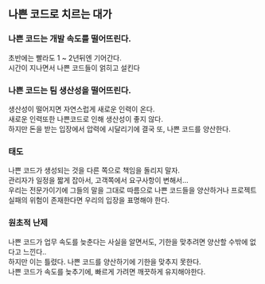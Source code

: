 ## 나쁜 코드로 치르는 대가
### 나쁜 코드는 개발 속도를 떨어뜨린다.  
초반에는 빨라도 1 ~ 2년뒤엔 기어간다.  
시간이 지나면서 나쁜 코드들이 얽히고 설킨다

### 나쁜 코드는 팀 생산성을 떨어뜨린다.
생산성이 떨어지면 자연스럽게 새로운 인력이 온다.  
새로운 인력또한 나쁜코드로 인해 생산성이 좋지 않다.  
하지만 돈을 받는 입장에서 압력에 시달리기에 결국 또, 나쁜 코드를 양산한다.

### 태도
나쁜 코드가 생성되는 것을 다른 쪽으로 책임을 돌리지 말자.  
관리자가 일정을 짧게 잡아서, 고객쪽에서 요구사항이 변해서...  
우리는 전문가이기에 그들의 말을 그대로 따름으로 나쁜 코드들을 양산하거나 프로젝트 실패의 위험이 존재한다면 우리의 입장을 표명해야 한다.

### 원초적 난제
나쁜 코드가 업무 속도를 늦춘다는 사실을 알면서도, 기한을 맞추려면 양산할 수밖에 없다고 느낀다..  
하지만 이는 틀렸다. 나쁜 코드를 양산하기에 기한을 맞추지 못한다.  
나쁜 코드가 속도를 늦추기에, 빠르게 가려면 깨끗하게 유지해야한다.
